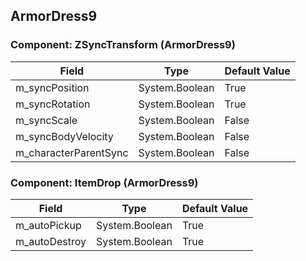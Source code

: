 ## ArmorDress9

### Component: ZSyncTransform (ArmorDress9)

|Field|Type|Default Value|
|---|---|---|
|m_syncPosition|System.Boolean|True|
|m_syncRotation|System.Boolean|True|
|m_syncScale|System.Boolean|False|
|m_syncBodyVelocity|System.Boolean|False|
|m_characterParentSync|System.Boolean|False|

### Component: ItemDrop (ArmorDress9)

|Field|Type|Default Value|
|---|---|---|
|m_autoPickup|System.Boolean|True|
|m_autoDestroy|System.Boolean|True|

